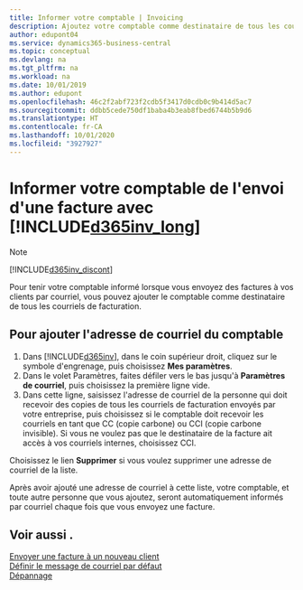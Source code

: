 ```yaml
---
title: Informer votre comptable | Invoicing
description: Ajoutez votre comptable comme destinataire de tous les courriels de facturation afin qu'il soit informé de ce qui se passe.
author: edupont04
ms.service: dynamics365-business-central
ms.topic: conceptual
ms.devlang: na
ms.tgt_pltfrm: na
ms.workload: na
ms.date: 10/01/2019
ms.author: edupont
ms.openlocfilehash: 46c2f2abf723f2cdb5f3417d0cdb0c9b414d5ac7
ms.sourcegitcommit: ddbb5cede750df1baba4b3eab8fbed6744b5b9d6
ms.translationtype: HT
ms.contentlocale: fr-CA
ms.lasthandoff: 10/01/2020
ms.locfileid: "3927927"
---
```

# <a name="let-your-accountant-know-you-sent-an-invoice-with-d365inv_long"></a>Informer votre comptable de l'envoi d'une facture avec [!INCLUDE[d365inv_long](includes/d365inv_long.md)]
> [!Note]
> [!INCLUDE[d365inv_discont](includes/d365inv_discont.md)]

Pour tenir votre comptable informé lorsque vous envoyez des factures à vos clients par courriel, vous pouvez ajouter le comptable comme destinataire de tous les courriels de facturation.  

## <a name="to-add-the-accountants-email-address"></a>Pour ajouter l'adresse de courriel du comptable

1. Dans [!INCLUDE[d365inv](includes/d365inv.md)], dans le coin supérieur droit, cliquez sur le symbole d'engrenage, puis choisissez **Mes paramètres**.  
2. Dans le volet Paramètres, faites défiler vers le bas jusqu'à **Paramètres de courriel**, puis choisissez la première ligne vide.  
3. Dans cette ligne, saisissez l'adresse de courriel de la personne qui doit recevoir des copies de tous les courriels de facturation envoyés par votre entreprise, puis choisissez si le comptable doit recevoir les courriels en tant que CC (copie carbone) ou CCI (copie carbone invisible). Si vous ne voulez pas que le destinataire de la facture ait accès à vos courriels internes, choisissez CCI.

Choisissez le lien **Supprimer** si vous voulez supprimer une adresse de courriel de la liste.

Après avoir ajouté une adresse de courriel à cette liste, votre comptable, et toute autre personne que vous ajoutez, seront automatiquement informés par courriel chaque fois que vous envoyez une facture.

## <a name="see-also"></a>Voir aussi .
[Envoyer une facture à un nouveau client](send-invoice.md)  
[Définir le message de courriel par défaut](customize-email.md)  
[Dépannage](about-troubleshooting.md)  
